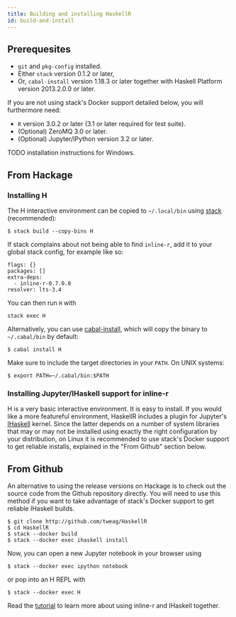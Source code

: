 ```yaml
---
title: Building and installing HaskellR
id: build-and-install
---
```


## Prerequesites

* `git` and `pkg-config` installed.
* Either `stack` version 0.1.2 or later,
* Or, `cabal-install` version 1.18.3 or later together with Haskell
  Platform version 2013.2.0.0 or later.

If you are not using stack's Docker support detailed below, you will
furthermore need:

* `R` version 3.0.2 or later (3.1 or later required for test suite).
* (Optional) ZeroMQ 3.0 or later.
* (Optional) Jupyter/IPython version 3.2 or later.

TODO installation instructions for Windows.

## From Hackage

### Installing H

The H interactive environment can be copied to `~/.local/bin` using
[stack][stack] (recommended):

```
$ stack build --copy-bins H
```

If stack complains about not being able to find `inline-r`, add it to
your global stack config, for example like so:

```
flags: {}
packages: []
extra-deps:
  - inline-r-0.7.0.0
resolver: lts-3.4
```

You can then run `H` with

```
stack exec H
```

Alternatively, you can use [cabal-install][cabal-install], which will
copy the binary to `~/.cabal/bin` by default:

```
$ cabal install H
```

Make sure to include the target directories in your `PATH`. On UNIX
systems:

```
$ export PATH=~/.cabal/bin:$PATH
```

[stack]: https://github.com/commercialhaskell/stack
[cabal-install]: https://wiki.haskell.org/Cabal/How_to_install_a_Cabal_package

### Installing Jupyter/IHaskell support for inline-r

H is a very basic interactive environment. It is easy to install. If
you would like a more featureful environment, HaskellR includes a plugin
for Jupyter's [IHaskell][ihaskell] kernel. Since the latter depends on
a number of system libraries that may or may not be installed using
exactly the right configuration by your distribution, on Linux it is
recommended to use stack's Docker support to get reliable installs,
explained in the "From Github" section below.

[ihaskell]: https://github.com/gibiansky/IHaskell

## From Github

An alternative to using the release versions on Hackage is to check
out the source code from the Github repository directly. You will need
to use this method if you want to take advantage of stack's Docker
support to get reliable IHaskell builds.

```
$ git clone http://github.com/tweag/HaskellR
$ cd HaskellR
$ stack --docker build
$ stack --docker exec ihaskell install
```

Now, you can open a new Jupyter notebook in your browser using

```
$ stack --docker exec ipython notebook
```

or pop into an H REPL with

```
$ stack --docker exec H
```

Read the [tutorial][tutorial] to learn more about using inline-r and
IHaskell together.

[tutorial]: https://github.com/tweag/HaskellR/blob/master/IHaskell/examples/tutorial-ihaskell-inline-r.ipynb
